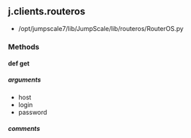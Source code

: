 ## j.clients.routeros

- /opt/jumpscale7/lib/JumpScale/lib/routeros/RouterOS.py

### Methods

#### def get 
##### arguments

- host
- login
- password

##### comments

